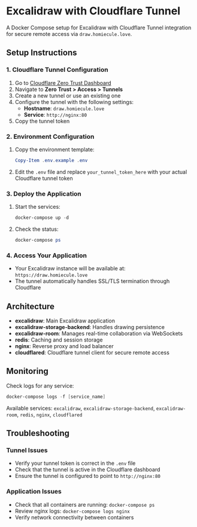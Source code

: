 # Excalidraw with Cloudflare Tunnel

A Docker Compose setup for Excalidraw with Cloudflare Tunnel integration for secure remote access via `draw.homiecule.love`.

## Setup Instructions

### 1. Cloudflare Tunnel Configuration

1. Go to [Cloudflare Zero Trust Dashboard](https://one.dash.cloudflare.com/)
2. Navigate to **Zero Trust > Access > Tunnels**
3. Create a new tunnel or use an existing one
4. Configure the tunnel with the following settings:
   - **Hostname**: `draw.homiecule.love`
   - **Service**: `http://nginx:80`
5. Copy the tunnel token

### 2. Environment Configuration

1. Copy the environment template:
   ```powershell
   Copy-Item .env.example .env
   ```

2. Edit the `.env` file and replace `your_tunnel_token_here` with your actual Cloudflare tunnel token

### 3. Deploy the Application

1. Start the services:
   ```powershell
   docker-compose up -d
   ```

2. Check the status:
   ```powershell
   docker-compose ps
   ```

### 4. Access Your Application

- Your Excalidraw instance will be available at: `https://draw.homiecule.love`
- The tunnel automatically handles SSL/TLS termination through Cloudflare

## Architecture

- **excalidraw**: Main Excalidraw application
- **excalidraw-storage-backend**: Handles drawing persistence
- **excalidraw-room**: Manages real-time collaboration via WebSockets
- **redis**: Caching and session storage
- **nginx**: Reverse proxy and load balancer
- **cloudflared**: Cloudflare tunnel client for secure remote access

## Monitoring

Check logs for any service:
```powershell
docker-compose logs -f [service_name]
```

Available services: `excalidraw`, `excalidraw-storage-backend`, `excalidraw-room`, `redis`, `nginx`, `cloudflared`

## Troubleshooting

### Tunnel Issues
- Verify your tunnel token is correct in the `.env` file
- Check that the tunnel is active in the Cloudflare dashboard
- Ensure the tunnel is configured to point to `http://nginx:80`

### Application Issues
- Check that all containers are running: `docker-compose ps`
- Review nginx logs: `docker-compose logs nginx`
- Verify network connectivity between containers

